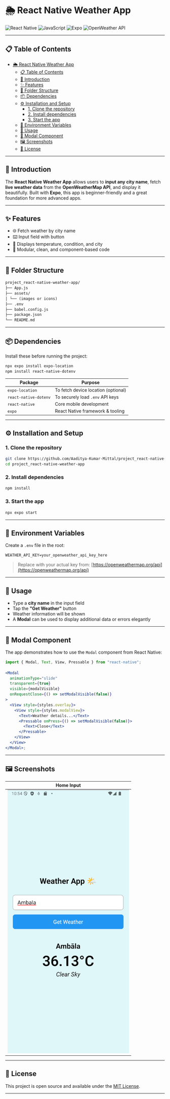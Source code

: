 # 🌦️ React Native Weather App

![React Native](https://img.shields.io/badge/React_Native-20232A?style=for-the-badge&logo=react&logoColor=61DAFB) ![JavaScript](https://img.shields.io/badge/JavaScript-F7DF1E?style=for-the-badge&logo=javascript&logoColor=black) ![Expo](https://img.shields.io/badge/Expo-000000?style=for-the-badge&logo=expo&logoColor=white) ![OpenWeather API](https://img.shields.io/badge/API-OpenWeather-orange?style=for-the-badge)

---

## 📋 Table of Contents

- [🌦️ React Native Weather App](#️-react-native-weather-app)
  - [📋 Table of Contents](#-table-of-contents)
  - [🧠 Introduction](#-introduction)
  - [✨ Features](#-features)
  - [🧱 Folder Structure](#-folder-structure)
  - [📦 Dependencies](#-dependencies)
  - [⚙️ Installation and Setup](#️-installation-and-setup)
    - [1. Clone the repository](#1-clone-the-repository)
    - [2. Install dependencies](#2-install-dependencies)
    - [3. Start the app](#3-start-the-app)
  - [🔐 Environment Variables](#-environment-variables)
  - [📲 Usage](#-usage)
  - [🧊 Modal Component](#-modal-component)
  - [🖼️ Screenshots](#️-screenshots)
  - [📜 License](#-license)

---

## 🧠 Introduction

The **React Native Weather App** allows users to **input any city name**, fetch **live weather data** from the **OpenWeatherMap API**, and display it beautifully. Built with **Expo**, this app is beginner-friendly and a great foundation for more advanced apps.

---

## ✨ Features

- 🌐 Fetch weather by city name
- ⌨️ Input field with button
- 🧾 Displays temperature, condition, and city
- 🧠 Modular, clean, and component-based code

---

## 🧱 Folder Structure

```md
project_react-native-weather-app/
├── App.js
├── assets/
│ └── (images or icons)
├── .env
├── babel.config.js
├── package.json
└── README.md
```

---

## 📦 Dependencies

Install these before running the project:

```bash
npx expo install expo-location
npm install react-native-dotenv
```

| Package               | Purpose                             |
| --------------------- | ----------------------------------- |
| `expo-location`       | To fetch device location (optional) |
| `react-native-dotenv` | To securely load `.env` API keys    |
| `react-native`        | Core mobile development             |
| `expo`                | React Native framework & tooling    |

---

## ⚙️ Installation and Setup

### 1. Clone the repository

```bash
git clone https://github.com/Aaditya-Kumar-Mittal/project_react-native-weather-app.git
cd project_react-native-weather-app
```

### 2. Install dependencies

```bash
npm install
```

### 3. Start the app

```bash
npx expo start
```

---

## 🔐 Environment Variables

Create a `.env` file in the root:

```env
WEATHER_API_KEY=your_openweather_api_key_here
```

> Replace with your actual key from: [https://openweathermap.org/api](https://openweathermap.org/api)

---

## 📲 Usage

- Type a **city name** in the input field
- Tap the **"Get Weather"** button
- Weather information will be shown
- A **Modal** can be used to display additional data or errors elegantly

---

## 🧊 Modal Component

The app demonstrates how to use the `Modal` component from React Native:

```jsx
import { Modal, Text, View, Pressable } from "react-native";

<Modal
  animationType="slide"
  transparent={true}
  visible={modalVisible}
  onRequestClose={() => setModalVisible(false)}
>
  <View style={styles.overlay}>
    <View style={styles.modalView}>
      <Text>Weather details...</Text>
      <Pressable onPress={() => setModalVisible(false)}>
        <Text>Close</Text>
      </Pressable>
    </View>
  </View>
</Modal>;
```

---

## 🖼️ Screenshots

| Home Input                              |
| --------------------------------------- |
| ![Main Screen](./screenshots/image.png) |

---

## 📜 License

This project is open source and available under the [MIT License](LICENSE).

---

